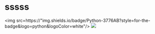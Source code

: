# sssss


<img src=https://"img.shields.io/badge/Python-3776AB?style=for-the-badge&logo=python&logoColor=white"/>
<img src=  />
